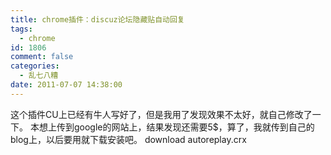 ```yaml
---
title: chrome插件：discuz论坛隐藏贴自动回复
tags:
  - chrome
id: 1806
comment: false
categories:
  - 乱七八糟
date: 2011-07-07 14:38:00
---
```


这个插件CU上已经有牛人写好了，但是我用了发现效果不太好，就自己修改了一下。
本想上传到google的网站上，结果发现还需要5$，算了，我就传到自己的blog上，以后要用就下载安装吧。
download autoreplay.crx